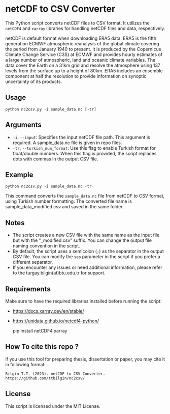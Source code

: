 netCDF to CSV Converter
=======================

This Python script converts netCDF files to CSV format. It utilizes the `netCDF4` and `xarray` libraries for handling netCDF files and data, respectively.

netCDF is default format when downloading ERA5 data. ERA5 is the fifth generation ECMWF atmospheric reanalysis of the global climate covering the period from January 1940 to present. It is produced by the Copernicus Climate Change Service (C3S) at ECMWF and provides hourly estimates of a large number of atmospheric, land and oceanic climate variables. The data cover the Earth on a 31km grid and resolve the atmosphere using 137 levels from the surface up to a height of 80km. ERA5 includes an ensemble component at half the resolution to provide information on synoptic uncertainty of its products.

Usage
-----

    python nc2csv.py -i sample_data.nc [-tr]

Arguments
---------

*   `-i`, `--input`: Specifies the input netCDF file path. This argument is required. A sample_data.nc file is given in repo files.
*   `-tr`, `--turkish_num_format`: Use this flag to enable Turkish format for float/double numbers. When this flag is provided, the script replaces dots with commas in the output CSV file.

Example
-------

    python nc2csv.py -i sample_data.nc -tr

This command converts the `sample_data.nc` file from netCDF to CSV format, using Turkish number formatting. The converted file name is sample_data_modified.csv and saved in the same folder.

Notes
-----

*   The script creates a new CSV file with the same name as the input file but with the "_modified.csv" suffix. You can change the output file naming convention in the script.
*   By default, the script uses a semicolon (`;`) as the separator in the output CSV file. You can modify the `sep` parameter in the script if you prefer a different separator.
*   If you encounter any issues or need additional information, please refer to the turgay.bilgin(at)btu.edu.tr for support.

Requirements
------------

Make sure to have the required libraries installed before running the script:
* https://docs.xarray.dev/en/stable/
* https://unidata.github.io/netcdf4-python/

    pip install netCDF4 xarray

How To cite this repo ?
------------

If you use this tool for preparing thesis, dissertation or paper, you may cite it in following format:

    Bilgin T.T. (2023). netCDF to CSV Converter. https://github.com/ttbilgin/nc2csv/


License
-------

This script is licensed under the MIT License.
